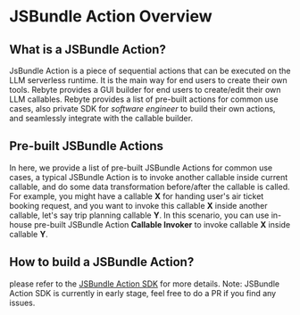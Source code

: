 # JSBundle Action Overview

## What is a JSBundle Action?

JsBundle Action is a piece of sequential actions that can be executed on the LLM serverless runtime. It is the main way for end users to create their own tools. Rebyte provides a GUI builder for end users to create/edit their own LLM callables. Rebyte provides a list of pre-built actions for common use cases, also private SDK for *software engineer* to build their own actions, and seamlessly integrate with the callable builder.

## Pre-built JSBundle Actions
In here, we provide a list of pre-built JSBundle Actions for common use cases, a typical JSBundle Action is to invoke another callable inside current callable, and do some data transformation before/after the callable is called. For example, you might have a callable **X** for handing user's air ticket booking request, and you want to invoke this callable **X** inside another callable, let's say trip planning callable **Y**. In this scenario, you can use in-house pre-built JSBundle Action **Callable Invoker** to invoke callable **X** inside callable **Y**.

## How to build a JSBundle Action?

please refer to the [JSBundle Action SDK](https://github.com/ReByteAI/rebyte-cli) for more details.
Note: JSBundle Action SDK is currently in early stage, feel free to do a PR if you find any issues.
